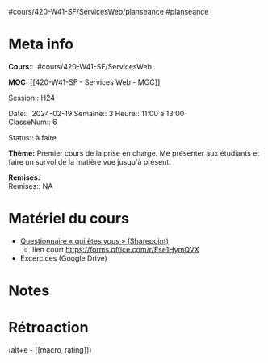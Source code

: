 #cours/420-W41-SF/ServicesWeb/planseance #planseance
# Meta info 
**Cours**::  #cours/420-W41-SF/ServicesWeb

**MOC:** [[420-W41-SF - Services Web - MOC]]

Session:: H24

Date::  2024-02-19
Semaine:: 3 
Heure:: 11:00 à 13:00  
ClasseNum:: 6

Status:: <span class="chip not-ready">à faire</span>

**Thème:**
Premier cours de la prise en charge. Me présenter aux étudiants et faire un survol de la matière vue jusqu'à présent.

**Remises:**  
Remises:: <span class="chip na">NA</span>

# Matériel du cours
* [Questionnaire « qui êtes vous » (Sharepoint)](https://forms.office.com/Pages/DesignPageV2.aspx?prevorigin=shell&origin=NeoPortalPage&subpage=design&id=alNVMAoTL0mKYjkb23nJ6TsN1icS-f1KpXdHdqRxfGlUMFA3QjZTT0dXVjZHUkdaMUFUQllHR0VYRC4u)
	* lien court https://forms.office.com/r/Ese1HymQVX
* Excercices (Google Drive)

# Notes

# Rétroaction
(alt+e - [[macro_rating]])


